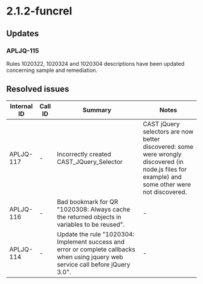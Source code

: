# 2.1.2-funcrel

## Updates

### APLJQ-115

Rules 1020322, 1020324 and 1020304 descriptions have been updated concerning sample and remediation.
## Resolved issues

| Internal ID | Call ID | Summary | Notes |
| ----------- | ------- | ------- | ----- |
| APLJQ-117 | - | Incorrectly created CAST_JQuery_Selector | CAST jQuery selectors are now better discovered: some were wrongly discovered (in node.js files for example) and some other were not discovered. |
| APLJQ-116 | - | Bad bookmark for QR "1020308: Always cache the returned objects in variables to be reused". | - |
| APLJQ-114 | - | Update the rule "1020304: Implement success and error or complete callbacks when using jquery web service call before jQuery 3.0". | - |

